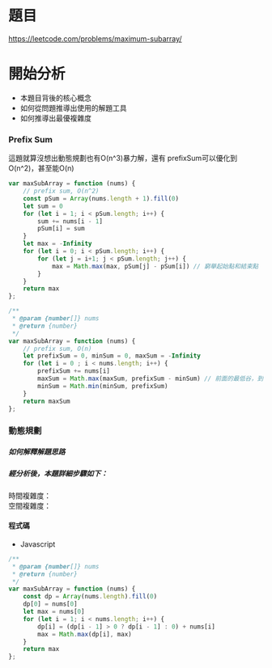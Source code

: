 # 題目
https://leetcode.com/problems/maximum-subarray/

# 開始分析
- 本題目背後的核心概念
- 如何從問題推導出使用的解題工具
- 如何推導出最優複雜度

### Prefix Sum

這題就算沒想出動態規劃也有O(n^3)暴力解，還有 prefixSum可以優化到O(n^2)，甚至能O(n)

```js
var maxSubArray = function (nums) {
    // prefix sum, O(n^2)
    const pSum = Array(nums.length + 1).fill(0)
    let sum = 0
    for (let i = 1; i < pSum.length; i++) {
        sum += nums[i - 1]
        pSum[i] = sum
    }
    let max = -Infinity
    for (let i = 0; i < pSum.length; i++) {
        for (let j = i+1; j < pSum.length; j++) {
            max = Math.max(max, pSum[j] - pSum[i]) // 窮舉起始點和結束點
        }
    }
    return max
};
```

```js
/**
 * @param {number[]} nums
 * @return {number}
 */
var maxSubArray = function (nums) {
    // prefix sum, O(n)
    let prefixSum = 0, minSum = 0, maxSum = -Infinity
    for (let i = 0 ; i < nums.length; i++) {
        prefixSum += nums[i]
        maxSum = Math.max(maxSum, prefixSum - minSum) // 前面的最低谷，到目前的 sum，就是目前的「子陣列和」最大值
        minSum = Math.min(minSum, prefixSum)
    }
    return maxSum
};
```

### 動態規劃

##### 如何解釋解題思路

##### 經分析後，本題詳細步驟如下：


時間複雜度：  
空間複雜度：

#### 程式碼
- Javascript

```js
/**
 * @param {number[]} nums
 * @return {number}
 */
var maxSubArray = function (nums) {
    const dp = Array(nums.length).fill(0)
    dp[0] = nums[0]
    let max = nums[0]
    for (let i = 1; i < nums.length; i++) {
        dp[i] = (dp[i - 1] > 0 ? dp[i - 1] : 0) + nums[i]
        max = Math.max(dp[i], max)
    }
    return max
};
```
